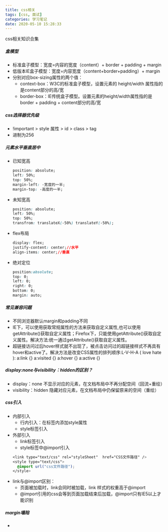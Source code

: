 ```yaml
---
title: css相关
tags: [css, 面试]
categories: 学习笔记
date: 2020-05-10 15:28:33
---
```

css相关知识合集
<!-- more -->

##### 盒模型
- 标准盒子模型：宽度=内容的宽度（content）+ border + padding + margin
- 低版本IE盒子模型：宽度=内容宽度（content+border+padding）+ margin
- 分别对应box-sizing属性的两个值：
    - context-box：W3C的标准盒子模型，设置元素的 height/width 属性指的是content部分的高/宽
    - border-box：IE传统盒子模型。设置元素的height/width属性指的是border + padding + content部分的高/宽

##### css选择器优先级
- !important > style 属性 > id > class > tag
- 进制为256

##### 元素水平垂直居中
- 已知宽高
    ``` css
    position: absolute;
    left: 50%;
    top: 50%;
    margin-left: -宽度的一半;
    margin-top: -高度的一半;
    ```
- 未知宽高
    ``` css
    position: absolute;
    left: 50%;
    top: 50%;
    transfrom: translateX(-50%) translateY(-50%);
    ```
- flex布局
    ``` css
    display: flex;
    justify-content: center;//水平
    align-items: center;//垂直
    ```
- 绝对定位
    ``` css
    position:absolute;
    top: 0;
    left: 0;
    right: 0;
    bottom: 0;
    margin: auto;
    ```

##### 常见兼容问题
- 不同浏览器默认margin和padding不同
- IE下，可以使用获取常规属性的方法来获取自定义属性,也可以使用getAttribute()获取自定义属性；Firefox下，只能使用getAttribute()获取自定义属性。解决方法:统一通过getAttribute()获取自定义属性。
- 超链接访问过后hover样式就不出现了，被点击访问过的超链接样式不再具有hover和active了。解决方法是改变CSS属性的排列顺序:L-V-H-A ( love hate ): a:link {} a:visited {} a:hover {} a:active {}

##### display:none与visibility：hidden的区别？
- display：none 不显示对应的元素，在文档布局中不再分配空间（回流+重绘）
- visibility：hidden 隐藏对应元素，在文档布局中仍保留原来的空间（重绘）

##### css引入
- 内部引入
    - 行内引入：在标签内添加style属性
    - style标签引入
- 外部引入
    - link标签引入
    - style标签中@import引入
    ``` css
    <link type="text/css" rel="styleSheet"  href="CSS文件路径" />
    <style type="text/css">
      @import url("css文件路径");
    </style>
    ```
- link与@import区别：
    - 页面被加载时，link会同时被加载，link 样式的权重高于@import
    - @import引用的css会等到页面加载结束后加载，@import只有IE5以上才能识别

##### margin塌陷
- 